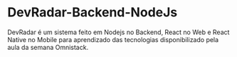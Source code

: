 # DevRadar-Backend-NodeJs
DevRadar é um sistema feito em Nodejs no Backend, React no Web e React Native no Mobile para aprendizado das tecnologias disponibilizado pela aula da semana Omnistack.
